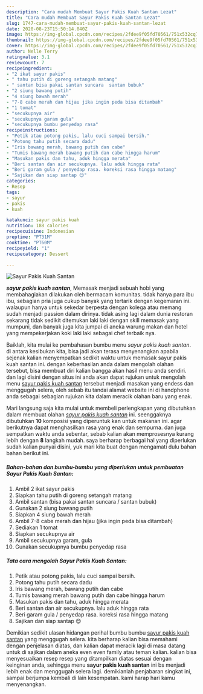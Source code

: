 ```yaml
---
description: "Cara mudah Membuat Sayur Pakis Kuah Santan Lezat"
title: "Cara mudah Membuat Sayur Pakis Kuah Santan Lezat"
slug: 1747-cara-mudah-membuat-sayur-pakis-kuah-santan-lezat
date: 2020-08-23T15:50:14.040Z
image: https://img-global.cpcdn.com/recipes/2fdee9f05fd70561/751x532cq70/sayur-pakis-kuah-santan-foto-resep-utama.jpg
thumbnail: https://img-global.cpcdn.com/recipes/2fdee9f05fd70561/751x532cq70/sayur-pakis-kuah-santan-foto-resep-utama.jpg
cover: https://img-global.cpcdn.com/recipes/2fdee9f05fd70561/751x532cq70/sayur-pakis-kuah-santan-foto-resep-utama.jpg
author: Nelle Terry
ratingvalue: 3.1
reviewcount: 7
recipeingredient:
- "2 ikat sayur pakis"
- " tahu putih di goreng setangah matang"
- " santan bisa pakai santan suncara  santan bubuk"
- "2 siung bawang putih"
- "4 siung bawah merah"
- "7-8 cabe merah dan hijau jika ingin peda bisa ditambah"
- "1 tomat"
- "secukupnya air"
- "secukupnya garam gula"
- "secukupnya bumbu penyedap rasa"
recipeinstructions:
- "Petik atau potong pakis, lalu cuci sampai bersih."
- "Potong tahu putih secara dadu"
- "Iris bawang merah, bawang putih dan cabe"
- "Tumis bawang merah bawang putih dan cabe hingga harum"
- "Masukan pakis dan tahu, aduk hingga merata"
- "Beri santan dan air secukupnya. lalu aduk hingga rata"
- "Beri garam gula / penyedap rasa. koreksi rasa hingga matang"
- "Sajikan dan siap santap 😊"
categories:
- Resep
tags:
- sayur
- pakis
- kuah

katakunci: sayur pakis kuah 
nutrition: 188 calories
recipecuisine: Indonesian
preptime: "PT31M"
cooktime: "PT60M"
recipeyield: "1"
recipecategory: Dessert

---
```



![Sayur Pakis Kuah Santan](https://img-global.cpcdn.com/recipes/2fdee9f05fd70561/751x532cq70/sayur-pakis-kuah-santan-foto-resep-utama.jpg)

<b><i>sayur pakis kuah santan</i></b>, Memasak menjadi sebuah hobi yang membahagiakan dilakukan oleh bermacam komunitas. tidak hanya para ibu ibu, sebagian pria juga cukup banyak yang tertarik dengan kegemaran ini. walaupun hanya untuk sekedar berpesta dengan kolega atau memang sudah menjadi passion dalam dirinya. tidak asing lagi dalam dunia restoran sekarang tidak sedikit ditemukan laki laki dengan skill memasak yang mumpuni, dan banyak juga kita jumpai di aneka warung makan dan hotel yang mempekerjakan koki laki laki sebagai chef terbaik nya.



Baiklah, kita mulai ke pembahasan bumbu menu <i>sayur pakis kuah santan</i>. di antara kesibukan kita, bisa jadi akan terasa menyenangkan apabila sejenak kalian menyempatkan sedikit waktu untuk memasak sayur pakis kuah santan ini. dengan keberhasilan anda dalam mengolah olahan tersebut, bisa membuat diri kalian bangga akan hasil menu anda sendiri. dan lagi disini dengan situs ini anda akan dapat rujukan untuk mengolah menu <u>sayur pakis kuah santan</u> tersebut menjadi masakan yang endess dan menggugah selera, oleh sebab itu tandai alamat website ini di handphone anda sebagai sebagian rujukan kita dalam meracik olahan baru yang enak.


Mari langsung saja kita mulai untuk membeli perlengkapan yang dibutuhkan dalam membuat olahan <u><i>sayur pakis kuah santan</i></u> ini. seenggaknya dibutuhkan <b>10</b> komposisi yang diperuntuk kan untuk makanan ini. agar berikutnya dapat menghasilkan rasa yang enak dan sempurna. dan juga sempatkan waktu anda sebentar, sebab kalian akan memprosesnya kurang lebih dengan <b>8</b> langkah mudah. saya berharap berbagai hal yang diperlukan sudah kalian punyai disini, yuk mari kita buat dengan mengamati dulu bahan bahan berikut ini.

<!--inarticleads1-->

##### Bahan-bahan dan bumbu-bumbu yang diperlukan untuk pembuatan Sayur Pakis Kuah Santan:

1. Ambil 2 ikat sayur pakis
1. Siapkan  tahu putih di goreng setangah matang
1. Ambil  santan (bisa pakai santan suncara / santan bubuk)
1. Gunakan 2 siung bawang putih
1. Siapkan 4 siung bawah merah
1. Ambil 7-8 cabe merah dan hijau (jika ingin peda bisa ditambah)
1. Sediakan 1 tomat
1. Siapkan secukupnya air
1. Ambil secukupnya garam, gula
1. Gunakan secukupnya bumbu penyedap rasa




<!--inarticleads2-->

##### Tata cara mengolah Sayur Pakis Kuah Santan:

1. Petik atau potong pakis, lalu cuci sampai bersih.
1. Potong tahu putih secara dadu
1. Iris bawang merah, bawang putih dan cabe
1. Tumis bawang merah bawang putih dan cabe hingga harum
1. Masukan pakis dan tahu, aduk hingga merata
1. Beri santan dan air secukupnya. lalu aduk hingga rata
1. Beri garam gula / penyedap rasa. koreksi rasa hingga matang
1. Sajikan dan siap santap 😊




Demikian sedikit ulasan hidangan perihal bumbu bumbu <u>sayur pakis kuah santan</u> yang menggugah selera. kita berharap kalian bisa memahami dengan penjelasan diatas, dan kalian dapat meracik lagi di masa datang untuk di sajikan dalam aneka even even family atau teman kalian. kalian bisa menyesuaikan resep resep yang ditampilkan diatas sesuai dengan keinginan anda, sehingga menu <b>sayur pakis kuah santan</b> ini bs menjadi lebih enak dan menggugah selera lagi. demikianlah penjabaran singkat ini, sampai berjumpa kembali di lain kesempatan. kami harap hari kamu menyenangkan.
